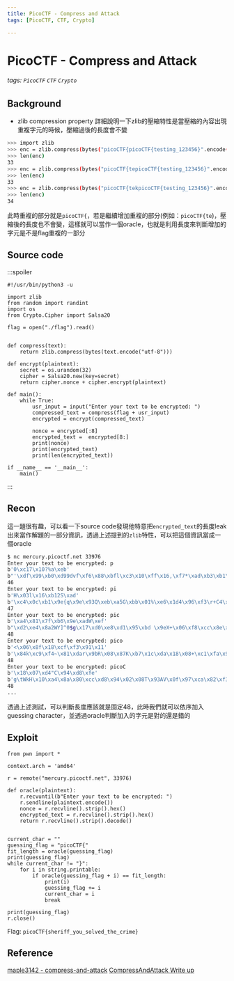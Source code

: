 ```yaml
---
title: PicoCTF - Compress and Attack
tags: [PicoCTF, CTF, Crypto]

---
```


# PicoCTF - Compress and Attack
###### tags: `PicoCTF` `CTF` `Crypto`

## Background
* zlib compression property
詳細說明一下zlib的壓縮特性是當壓縮的內容出現重複字元的時候，壓縮過後的長度會不變
```bash
>>> import zlib
>>> enc = zlib.compress(bytes("picoCTF{picoCTF{testing_123456}".encode("utf-8")))
>>> len(enc)
33
>>> enc = zlib.compress(bytes("picoCTF{tepicoCTF{testing_123456}".encode("utf-8")))
>>> len(enc)
33
>>> enc = zlib.compress(bytes("picoCTF{tekpicoCTF{testing_123456}".encode("utf-8")))
>>> len(enc)
34
```
此時重複的部分就是`picoCTF{`，若是繼續增加重複的部分(例如：`picoCTF{te`)，壓縮後的長度也不會變，這樣就可以當作一個oracle，也就是利用長度來判斷增加的字元是不是flag重複的一部分

## Source code
:::spoiler
```python=
#!/usr/bin/python3 -u

import zlib
from random import randint
import os
from Crypto.Cipher import Salsa20

flag = open("./flag").read()


def compress(text):
    return zlib.compress(bytes(text.encode("utf-8")))

def encrypt(plaintext):
    secret = os.urandom(32)
    cipher = Salsa20.new(key=secret)
    return cipher.nonce + cipher.encrypt(plaintext)

def main():
    while True:
        usr_input = input("Enter your text to be encrypted: ")
        compressed_text = compress(flag + usr_input)
        encrypted = encrypt(compressed_text)
        
        nonce = encrypted[:8]
        encrypted_text =  encrypted[8:]
        print(nonce)
        print(encrypted_text)
        print(len(encrypted_text))

if __name__ == '__main__':
    main()
```
:::

## Recon
這一題很有趣，可以看一下source code發現他特意把`encrypted_text`的長度leak出來當作解題的一部分資訊，透過上述提到的`zlib`特性，可以把這個資訊當成一個oracle
```bash
$ nc mercury.picoctf.net 33976
Enter your text to be encrypted: p
b'0\xc17\x10?%a\xeb'
b"'\xdf\x99\xb0\xd99dvf\xf6\x88\xbfl\xc3\x10\xff\x16,\xf7*\xad\xb3\xb1\xc7\x94\xaam\xc5\xac\xfat^]\x0e\xd8\xfbV\xed\xdd\xf7\xbe\xb0\xed\x8ff\x9e"
46
Enter your text to be encrypted: pi
b'H\x03l\x16\xb12S\xad'
b'\xc4\x0c\xb1\x9e{q\x9e\x93Q\xeb\xa5G\xbb\x01%\xe6\x1d4\x96\xf3\r+C4\x1c\xe9-\x99ghC\x0c\xef\xec\xba\xb1\x1b\xfa\xa2\x16\xda\x00\x85tq\x02@'
47
Enter your text to be encrypted: pic
b'\xa4\x81\x7f\xb6\x9e\xadW\xef'
b"\xd2\xe4\x8a2WY]^0$g\x17\xd0\xe8\xd1\x95\xbd \x9eX+\x06\xf8\xcc\x8e\xa8\xfa\xdf\xb3\xac:k\x15\xdb\xa0#'\xb7\xf7^\x06\xce!it\x11\xdd\xa3"
48
Enter your text to be encrypted: pico
b'<\x06\x8f\x18\xcf\xf3\x91\x11'
b'\x84k\xc9\xf4~\x81\xdar\x9bR\x08\x87K\xb7\x1c\xda\x18\x08+\xc1\xfa\x9c\xce\xe1\x7f\x93\xd9\xe6\xf4Jmv\x08\x9b\xaa\xb4\xc0\xb6\xa6f\xdb\x9acF\x0e\x8eF\x98'
48
Enter your text to be encrypted: picoC
b'\x18\x07\xd4"C\x94\xd8\xfe'
b'g\tWkH\x10\xa4\x8a\x80\xcc\xd8\x94\x02\x08T\x93AV\x0f\x97\xca\x82\xf3\xd1\xd8\xb0\r\xb2\x05\xc6\xbe{\x00\xd8\xc4\xbd\x84\x0fn\x14\xb6\xcf|\x15\xf5\xf2\xf9l'
48
...
```
透過上述測試，可以判斷長度應該就是固定48，此時我們就可以依序加入guessing character，並透過oracle判斷加入的字元是對的還是錯的

## Exploit
```python=
from pwn import *

context.arch = 'amd64'

r = remote("mercury.picoctf.net", 33976)

def oracle(plaintext):
    r.recvuntil(b"Enter your text to be encrypted: ")
    r.sendline(plaintext.encode())
    nonce = r.recvline().strip().hex()
    encrypted_text = r.recvline().strip().hex()
    return r.recvline().strip().decode()


current_char = ""
guessing_flag = "picoCTF{"
fit_length = oracle(guessing_flag)
print(guessing_flag)
while current_char != "}":
    for i in string.printable:
        if oracle(guessing_flag + i) == fit_length:
            print(i)
            guessing_flag += i
            current_char = i
            break
        
print(guessing_flag)
r.close()
```
Flag: `picoCTF{sheriff_you_solved_the_crime}`

## Reference
[maple3142 - compress-and-attack](https://blog.maple3142.net/2021/03/30/picoctf-2021-writeups/#compress-and-attack)
[CompressAndAttack Write up](https://github.com/apoirrier/CTFs-writeups/blob/master/PicoCTF/Crypto/CompressAndAttack.md)